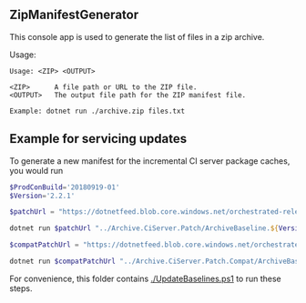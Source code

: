 ZipManifestGenerator
--------------------

This console app is used to generate the list of files in a zip archive.

Usage:
```
Usage: <ZIP> <OUTPUT>

<ZIP>      A file path or URL to the ZIP file.
<OUTPUT>   The output file path for the ZIP manifest file.

Example: dotnet run ./archive.zip files.txt
```

## Example for servicing updates

To generate a new manifest for the incremental CI server package caches, you would run

```ps1
$ProdConBuild='20180919-01'
$Version='2.2.1'

$patchUrl = "https://dotnetfeed.blob.core.windows.net/orchestrated-release-2-2/${ProdconBuild}/final/assets/aspnetcore/Runtime/${Version}/nuGetPackagesArchive-ci-server-${Version}.patch.zip"

dotnet run $patchUrl "../Archive.CiServer.Patch/ArchiveBaseline.${Version}.txt"

$compatPatchUrl = "https://dotnetfeed.blob.core.windows.net/orchestrated-release-2-2/${ProdconBuild}/final/assets/aspnetcore/Runtime/${Version}/nuGetPackagesArchive-ci-server-compat-${Version}.patch.zip"

dotnet run $compatPatchUrl "../Archive.CiServer.Patch.Compat/ArchiveBaseline.${Version}.txt"
```

For convenience, this folder contains [./UpdateBaselines.ps1](./UpdateBaselines.ps1) to run these steps.
